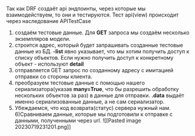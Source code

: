 Так как DRF создаёт api эндпоинты, через которые мы взаимодействуем, то они и тестируются.
Тест api(view) происходит через наследование APITestCase

1) создаём тестовые данные. Для __GET__ запроса мы создаём несколько экземпляров модели.
2) строится адрес, который будет запрашивать созданные тестовые данные из БД. __-list__ явно указывает, что мы хотим получить доступ к списку объектов. Если нужно получить доступ к конкретному объект -  используют __detail__
3) отправляется GET запрос по созданному адресу с имитацией отправки со стороны клиента.
4) преобразуем тестовые данные с помощью нашего сериализатора(указав __many=True__, что бы разрешить обработку нескольких объектов за раз) в данные для отправки. __.data__ выдаёт именно сериализованные данные, а не сам сериализатор.
5) Убеждаемся, что код возврата(статус) сервера нужный нам.
6)Сравниваем данные, которые мы подготовили к отправке с данными, полученными через url.
![[Pasted image 20230719231201.png]]